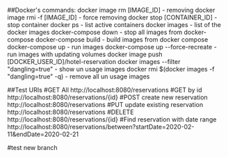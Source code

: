 ##Docker's commands:
docker image rm [IMAGE_ID] - removing
docker image  rmi -f  [IMAGE_ID] - force removing
docker stop [CONTAINER_ID] - stop container
docker ps - list active containers
docker images - list of the docker images
docker-compose down - stop all images from docker-compose
docker-compose build - build images from docker compose
docker-compose up - run images
docker-compose up --force-recreate - run images with updating volumes
docker image push [DOCKER_USER_ID]/hotel-reservation
docker images --filter "dangling=true" - show un usage images
docker rmi $(docker images -f "dangling=true" -q) - remove all un usage images

##Test URIs
#GET All
http://localhost:8080/reservations
#GET by id
http://localhost:8080/reservations/{id}
#POST create new reservation
http://localhost:8080/reservations
#PUT update existing reservation  
http://localhost:8080/reservations
#DELETE
http://localhost:8080/reservations/{id}
#Find reservation with date range
http://localhost:8080/reservations/between?startDate=2020-02-11&endDate=2020-02-21

#test new branch